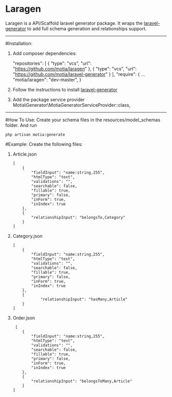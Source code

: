 
# Laragen

Laragen is a API/Scaffold laravel generator package. It wraps the [laravel-generator](https://github.com/motia/laravel-generator/)  to add full schema generation and relationships support.

----------
#Installation:

 1.  Add composer dependencies:


	    "repositories": [
	        {
	            "type": "vcs",
	            "url": "https://github.com/motia/laragen"
	        },
	        {
	            "type": "vcs",
	            "url": "https://github.com/motia/laravel-generator"
	        }
	    ],
	    "require": {
			...
	        "motia/laragen": "dev-master",
	    }
 2. Follow the instructions to install [laravel-generator](https://github.com/motia/laravel-generator/)
 3. Add the package service provider
Motia\Generator\MotiaGeneratorServiceProvider::class,

----------


#How To Use:
Create your schema files in the resources/model_schemas folder.
And run 

    php artisan motia:generate


#Example:
Create the following files:

 1. Article.json

	    [
		    {
		        "fieldInput": "name:string,255",
		        "htmlType": "text",
		        "validations": "",
		        "searchable": false,
		        "fillable": true,
		        "primary": false,
		        "inForm": true,
		        "inIndex": true
		    },
		    {
		        "relationshipInput": "belongsTo,Category"
		    }
		]
	


 2. Category.json

	    [
		    {
		        "fieldInput": "name:string,255",
		        "htmlType": "text",
		        "validations": "",
		        "searchable": false,
		        "fillable": true,
		        "primary": false,
		        "inForm": true,
		        "inIndex": true
		    },
		    {
		            "relationshipInput": "hasMany,Article"
		    }
		]

 3. Order.json
 
		 [
		    {
		        "fieldInput": "name:string,255",
		        "htmlType": "text",
		        "validations": "",
		        "searchable": false,
		        "fillable": true,
		        "primary": false,
		        "inForm": true,
		        "inIndex": true
		    },
		    {
		        "relationshipInput": "belongsToMany,Article"
		    }
		]
		

